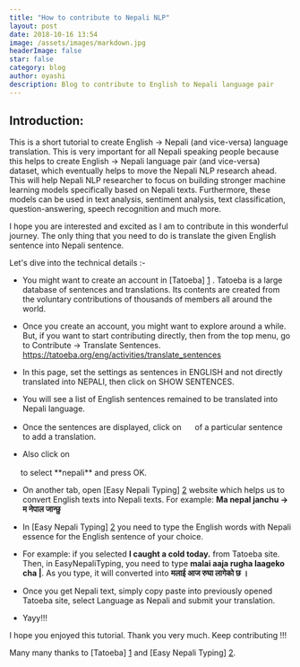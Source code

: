 ```yaml
---
title: "How to contribute to Nepali NLP"
layout: post
date: 2018-10-16 13:54
image: /assets/images/markdown.jpg
headerImage: false
star: false
category: blog
author: oyashi
description: Blog to contribute to English to Nepali language pair
---
```



## Introduction:

This is a short tutorial to create English -> Nepali (and vice-versa) language translation. This is very important for all Nepali speaking people because this helps to create English -> Nepali language pair (and vice-versa) dataset, which eventually helps to move the Nepali NLP research ahead. This will help Nepali NLP researcher to focus on building stronger machine learning models specifically based on Nepali texts. Furthermore, these models can be used in text analysis, sentiment analysis, text classification, question-answering, speech recognition and much more.

I hope you are interested and excited as I am to contribute in this wonderful journey. The only thing that you need to do is translate the given English sentence into Nepali sentence.


Let's dive into the technical details :-
* You might want to create an account in [Tatoeba] [1] . Tatoeba is a large database of sentences and translations. Its contents are created from the voluntary contributions of thousands of members all around the world.

* Once you create an account, you might want to explore around a while. But, if you want to start contributing directly, then from the top menu, go to Contribute -> Translate Sentences. https://tatoeba.org/eng/activities/translate_sentences

* In this page, set the settings as sentences in ENGLISH and not directly translated into NEPALI, then click on SHOW SENTENCES.

* You will see a list of English sentences remained to be translated into Nepali language.

* Once the sentences are displayed, click on
<img src="https://tatoeba.org/img/translate.svg?1539541927" alt="" height="16"> of a particular sentence to add a translation.

* Also click on
<img src="https://tatoeba.org/img/list.svg?1539541927#list" alt="" height="16">
 to select **nepali** and press OK.

* On another tab, open [Easy Nepali Typing] [2] website which helps us to convert English texts into Nepali texts. For example: **Ma nepal janchu -> म नेपाल जान्छु**

* In [Easy Nepali Typing] [2] you need to type the English words with Nepali essence for the English sentence of your choice.

* For example: if you selected **I caught a cold today.** from Tatoeba site. Then, in EasyNepaliTyping, you need to type **malai aaja rugha laageko cha |**. As you type, it will converted into **मलाई आज रुघा लागेको छ ।**

* Once you get Nepali text, simply copy paste into previously opened Tatoeba site, select Language as Nepali and submit your translation.

* Yayy!!!


I hope you enjoyed this tutorial. Thank you very much. Keep contributing !!!

Many many thanks to [Tatoeba] [1] and [Easy Nepali Typing] [2].


[1]: https://tatoeba.org/ "Tatoeba"
[2]: http://www.easynepalityping.com/ "EasyNepaliTyping"
